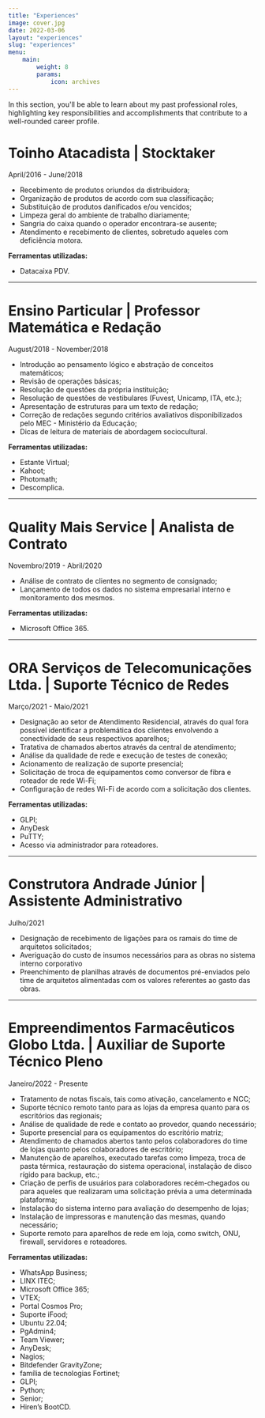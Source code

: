 ```yaml
---
title: "Experiences"
image: cover.jpg
date: 2022-03-06
layout: "experiences"
slug: "experiences"
menu:
    main:
        weight: 8
        params: 
            icon: archives
---
```


In this section, you'll be able to learn about my past professional roles, highlighting key responsibilities and accomplishments that contribute to a well-rounded career profile.

<div>
    <h1>
        Toinho Atacadista | Stocktaker
    </h1>
    <p>
        April/2016 - June/2018
    </p>
    <ul>
        <li>Recebimento de produtos oriundos da distribuidora;</li>
        <li>Organização de produtos de acordo com sua classificação;</li>
        <li>Substituição de produtos danificados e/ou vencidos;</li>
        <li>Limpeza geral do ambiente de trabalho diariamente;</li>
        <li>Sangria do caixa quando o operador encontrara-se ausente;</li>
        <li>Atendimento e recebimento de clientes, sobretudo aqueles com deficiência motora.</li>
    </ul>
    <p>
        <b>
            Ferramentas utilizadas:
        </b>
        <ul>
            <li>Datacaixa PDV.</li>
        </ul>
    </p>
<div>
<hr>
<div>
    <h1>
        Ensino Particular | Professor Matemática e Redação
    </h1>
    <p>
        August/2018 - November/2018
    </p>
    <ul>
        <li>Introdução ao pensamento lógico e abstração de conceitos matemáticos;</li>
        <li>Revisão de operações básicas;</li>
        <li>Resolução de questões da própria instituição;</li>
        <li>Resolução de questões de vestibulares (Fuvest, Unicamp, ITA, etc.);</li>
        <li>Apresentação de estruturas para um texto de redação;</li>
        <li>Correção de redações segundo critérios avaliativos disponibilizados pelo MEC - Ministério da Educação;</li>
        <li>Dicas de leitura de materiais de abordagem sociocultural.</li>
    </ul>
    <p>
        <b>
            Ferramentas utilizadas:
        </b>
        <ul>
            <li>Estante Virtual;</li>
            <li>Kahoot;</li>
            <li>Photomath;</li>
            <li>Descomplica.</li>
        </ul>
    </p>
<div>
<hr>
<div>
    <h1>
        Quality Mais Service | Analista de Contrato
    </h1>
    <p>
        Novembro/2019 - Abril/2020
    </p>
    <ul>
        <li>Análise de contrato de clientes no segmento de consignado;</li>
        <li>Lançamento de todos os dados no sistema empresarial interno e monitoramento dos mesmos.</li>
    </ul>
    <p>
        <b>
            Ferramentas utilizadas:
        </b>
        <ul>
            <li>Microsoft Office 365.</li>
        </ul>
    </p>
<div>
<hr>
<div>
    <h1>
        ORA Serviços de Telecomunicações Ltda. | Suporte Técnico de Redes
    </h1>
    <p>
        Março/2021 - Maio/2021
    </p>
    <ul>
        <li>Designação ao setor de Atendimento Residencial, através do qual fora possível identificar a problemática dos clientes envolvendo a conectividade de seus respectivos aparelhos;</li>
        <li>Tratativa de chamados abertos através da central de atendimento;</li>
        <li>Análise da qualidade de rede e execução de testes de conexão;</li>
        <li>Acionamento de realização de suporte presencial;</li>
        <li>Solicitação de troca de equipamentos como conversor de fibra e roteador de rede Wi-Fi;</li>
        <li>Configuração de redes Wi-Fi de acordo com a solicitação dos clientes.</li>
    </ul>
    <p>
        <b>
            Ferramentas utilizadas:
        </b>
        <ul>
            <li>GLPI;</li>
            <li>AnyDesk</li>
            <li>PuTTY;</li>
            <li>Acesso via administrador para roteadores.</li>
        </ul>
    </p>
<div>
<hr>
<div>
    <h1>
        Construtora Andrade Júnior | Assistente Administrativo
    </h1>
    <p>
        Julho/2021
    </p>
    <ul>
        <li>Designação de recebimento de ligações para os ramais do time de arquitetos solicitados;</li>
        <li>Averiguação do custo de insumos necessários para as obras no sistema interno corporativo</li>
        <li>Preenchimento de planilhas através de documentos pré-enviados pelo time de arquitetos alimentadas com os valores referentes ao gasto das obras.</li>
    </ul>
<div>
<hr>
<div>
    <h1>
        Empreendimentos Farmacêuticos Globo Ltda. | Auxiliar de Suporte Técnico Pleno
    </h1>
    <p>
        Janeiro/2022 - Presente
    </p>
    <ul>
        <li>Tratamento de notas fiscais, tais como ativação, cancelamento e NCC;</li>
        <li>Suporte técnico remoto tanto para as lojas da empresa quanto para os escritórios das regionais;</li>
        <li>Análise de qualidade de rede e contato ao provedor, quando necessário;</li>
        <li>Suporte presencial para os equipamentos do escritório matriz;</li>
        <li>Atendimento de chamados abertos tanto pelos colaboradores do time de lojas quanto pelos
        colaboradores de escritório;</li>
        <li>Manutenção de aparelhos, executado tarefas como limpeza, troca de pasta térmica, restauração do sistema operacional, instalação de disco rígido para backup, etc.;</li>
        <li>Criação de perfis de usuários para colaboradores recém-chegados ou para aqueles que realizaram uma solicitação prévia a uma determinada plataforma;</li>
        <li>Instalação do sistema interno para avaliação do desempenho de lojas;</li>
        <li>Instalação de impressoras e manutenção das mesmas, quando necessário;</li>
        <li>Suporte remoto para aparelhos de rede em loja, como switch, ONU, firewall, servidores
        e roteadores.</li>
    </ul>
    <p>
        <b>
            Ferramentas utilizadas:
        </b>
        <ul>
            <li>WhatsApp Business;</li>
            <li>LINX ITEC;</li>
            <li>Microsoft Office 365;</li>
            <li>VTEX;</li>
            <li>Portal Cosmos Pro;</li> 
            <li>Suporte iFood;</li>
            <li>Ubuntu 22.04;</li>
            <li>PgAdmin4;</li>
            <li>Team Viewer;</li>
            <li>AnyDesk;</li>
            <li>Nagios;</li>
            <li>Bitdefender GravityZone;</li>
            <li>família de tecnologias Fortinet;</li>
            <li>GLPI;</li>
            <li>Python;</li>
            <li>Senior;</li>
            <li>Hiren’s BootCD.</li>
        </ul>
    </p>
<div>